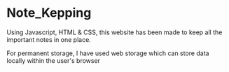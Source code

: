 # Note_Kepping
Using Javascript, HTML &amp; CSS, this website has been made to keep all the important notes in one place. 

For permanent storage, I have used web storage which can store data locally within the user's browser
